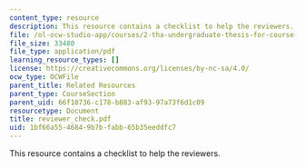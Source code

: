 ```yaml
---
content_type: resource
description: This resource contains a checklist to help the reviewers.
file: /ol-ocw-studio-app/courses/2-tha-undergraduate-thesis-for-course-2-a-january-iap-2007/1bf66a5546849b7bfabb65b35eeddfc7_reviewer_check.pdf
file_size: 33480
file_type: application/pdf
learning_resource_types: []
license: https://creativecommons.org/licenses/by-nc-sa/4.0/
ocw_type: OCWFile
parent_title: Related Resources
parent_type: CourseSection
parent_uid: 66f10736-c178-b883-af93-97a73f6d1c09
resourcetype: Document
title: reviewer_check.pdf
uid: 1bf66a55-4684-9b7b-fabb-65b35eeddfc7
---
```

This resource contains a checklist to help the reviewers.